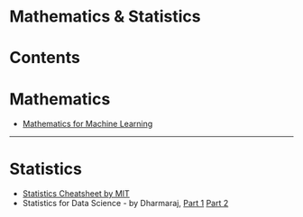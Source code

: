 # Mathematics & Statistics

Contents
=======================

# Mathematics

* [Mathematics for Machine Learning](https://github.com/dimi-fn/Various-Data-Science-Scripts/tree/main/Maths%20-%20Statistics/Mathematics_for_ML)

-------

# Statistics  

* [Statistics Cheatsheet by MIT](https://github.com/dimi-fn/Various-Data-Science-Scripts/blob/main/Maths%20-%20Statistics/Statistics/Statistics_Cheatsheet_MIT.pdf)
* Statistics for Data Science - by Dharmaraj, [Part 1](https://medium.com/@draj0718/statistics-for-data-science-part-1-87eebc07698a) [Part 2](https://medium.com/@draj0718/statistics-for-data-science-part-2-ed532bc22ea4)
